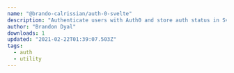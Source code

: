 ```yaml
---
name: "@brando-calrissian/auth-0-svelte"
description: "Authenticate users with Auth0 and store auth status in Svelte store."
author: "Brandon Dyal"
downloads: 1
updated: "2021-02-22T01:39:07.503Z"
tags: 
  - auth
  - utility
---
```

